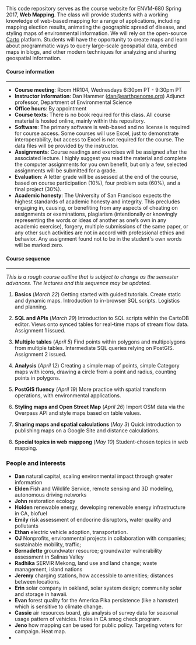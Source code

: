 This code repository serves as the course website for ENVM-680 Spring 2017, **Web Mapping**.  The class will provide students with a working knowledge of web-based mapping for a range of applications, including mapping election results, animating the geographic spread of disease, and styling maps of environmental information.  We will rely on the open-source [Carto](http://www.carto.com) platform.  Students will have the opportunity to create maps and learn about programmatic ways to query large-scale geospatial data, embed maps in blogs, and other modern techniques for analyzing and sharing geospatial information.  

#### Course information
----

- **Course meeting**: Room HR104, Wednesdays 6:30pm PT - 9:30pm PT
- **Instructor information**: Dan Hammer ([dan@earthgenome.org](mailto:dan@earthgenome.org)) Adjunct professor, Department of Environmental Science
- **Office hours**: By appointment
- **Course texts**: There is no book required for this class. All course material is hosted online, mainly within this repository.
- **Software**: The primary software is web-based and no license is required for course access.  Some courses will use Excel, just to demonstrate interoperability, but access to Excel is not required for the course.  The data files will be provided by the instructor.
- **Assignments**: Course readings and exercises will be assigned after the associated lecture. I highly suggest you read the material and complete the computer assignments for you own benefit, but only a few, selected assignments will be submitted for a grade.
- **Evaluation**: A letter grade will be assessed at the end of the course, based on course participation (10%), four problem sets (60%), and a final project (30%).
- **Academic honesty**: The University of San Francisco expects the highest standards of academic honesty and integrity. This precludes engaging in, causing, or benefiting from any aspects of cheating on assignments or examinations, plagiarism (intentionally or knowingly representing the words or ideas of another as one’s own in any academic exercise), forgery, multiple submissions of the same paper, or any other such activities are not in accord with professional ethics and behavior. Any assignment found not to be in the student's own words will be marked zero.

#### Course sequence
----
_This is a rough course outline that is subject to change as the semester advances.  The lectures and this sequence may be updated._

1. **Basics** (_March 22_)   Getting started with guided tutorials.  Create static and dynamic maps.  Introduction to in-browser SQL scripts.  Logistics and planning.  

2. **SQL and APIs** (_March 29_)  Introduction to SQL scripts within the CartoDB editor.  Views onto synced tables for real-time maps of stream flow data.  Assignment 1 issued.

3. **Multiple tables** (_April 5_) Find points within polygons and multipolygons from multiple tables. Intermediate SQL queries relying on PostGIS.  Assignment 2 issued.

4. **Analysis** (_April 12_)  Creating a simple map of points, simple Category maps with icons, drawing a circle from a point and radius, counting points in polygons.

5. **PostGIS fluency** (_April 19_) More practice with spatial transform operations, with environmental applications.

6. **Styling maps and Open Street Map** (_April 26_) Import OSM data via the Overpass API and style maps based on table values.

7. **Sharing maps and spatial calculations** (_May 3_) Quick introduction to publishing maps on a Google Site and distance calculations.

8. **Special topics in web mappong** (_May 10_) Student-chosen topics in web mapping.

### People and interests

- **Dan** natural capital, scaling environmental impact through greater information
- **Elden** Fish and Wildlife Service, remote sensing and 3D modeling, autonomous driving networks
- **John** restoration ecology
- **Holden** renewable energy, developing renewable energy infrastructure in CA, biofuel
- **Emily** risk assessment of endocrine disruptors, water quality and pollutants
- **Ethan** electric vehicle adoption, transportation.
- **OJ** Nonprofits, environmental projects in collaboration with companies; sustainable mobility, traffic; 
- **Bernadette** groundwater resource; groundwater vulnerability assessment in Salinas Valley
- **Radhika** SERVIR Mekong, land use and land change; waste management, island nations
- **Jeremy** charging stations, how accessible to amenities; distances between locations.
- **Erin** solar company in oakland, solar system design; community solar and storage in hawaii. 
- **Evan** forest quality for the America Pika persistence (like a hamster) which is sensitive to climate change.
- **Cassie** air resources board, gis analysis of survey data for seasonal usage pattern of vehicles. Holes in CA smog check program.  
- **Jeno** how mapping can be used for public policy.  Targeting voters for campaign.  Heat map.  
- 

